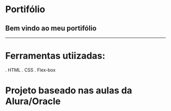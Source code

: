 # Portifólio

## Bem vindo ao meu portifólio
___

# Ferramentas  utiizadas:
. HTML
. CSS
. Flex-box
# Projeto baseado nas aulas da Alura/Oracle
